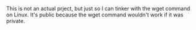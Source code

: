 This is not an actual prject, but just so I can tinker with the wget command on Linux. It's public because the wget command wouldn't work if it was private.
